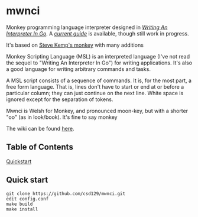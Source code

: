 # mwnci
Monkey programming language interpreter designed in [_Writing An Interpreter In Go_](https://interpreterbook.com/).
A [_current guide_](https://monkey.ploogie.co.uk) is available, though still work in progress. 

It's based on [Steve Kemp's monkey](https://github.com/skx/monkey) with many additions

Monkey Scripting Language (MSL) is an interpreted language (I've not read the sequel to "Writing An Interpreter In Go") for writing applications. It's also a good language for writing arbitrary commands and tasks.

A MSL script consists of a sequence of commands. It is, for the most part, a free form language. That is, lines don't have to start or end at or before a particular column; they can just continue on the next line. White space is ignored except for the separation of tokens.

Mwnci is Welsh for Monkey, and pronounced moon-key, but with a shorter "oo" (as in look/book). It's fine to say monkey 

The wiki can be found [here](https://monkey.ploogie.co.uk).

## Table of Contents
 [Quickstart](#quickstart)

 ## Quick start
 ```
 git clone https://github.com/csd129/mwnci.git
 edit config.conf
 make build
 make install
 ```
